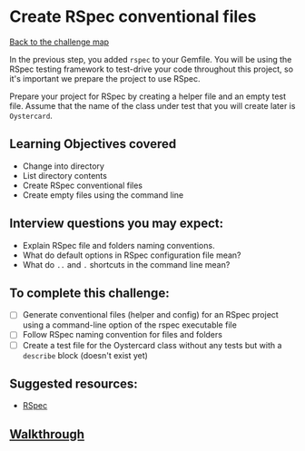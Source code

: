 # Create RSpec conventional files

[Back to the challenge map](README.md)

In the previous step, you added `rspec` to your Gemfile. You will be using the RSpec testing framework to test-drive your code throughout this project, so it's important we prepare the project to use RSpec.

Prepare your project for RSpec by creating a helper file and an empty test file. Assume that the name of the class under test that you will create later is `Oystercard`.

## Learning Objectives covered
- Change into directory
- List directory contents
- Create RSpec conventional files
- Create empty files using the command line

## Interview questions you may expect:
- Explain RSpec file and folders naming conventions.
- What do default options in RSpec configuration file mean?
- What do `..` and `.` shortcuts in the command line mean?

## To complete this challenge:
- [ ] Generate conventional files (helper and config) for an RSpec project using a command-line option of the rspec executable file
- [ ] Follow RSpec naming convention for files and folders
- [ ] Create a test file for the Oystercard class without any tests but with a `describe` block (doesn't exist yet)

## Suggested resources:
- [RSpec](http://rspec.info/)

## [Walkthrough](walkthroughs/02_initialize_rspec.md)
